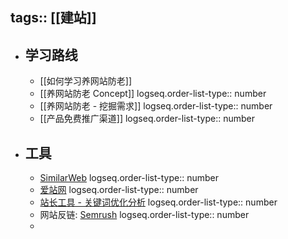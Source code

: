 tags:: [[建站]]
---

- ## 学习路线
	- [[如何学习养网站防老]]
	- [[养网站防老 Concept]]
	  logseq.order-list-type:: number
	- [[养网站防老 - 挖掘需求]]
	  logseq.order-list-type:: number
	- [[产品免费推广渠道]]
	  logseq.order-list-type:: number
- ## 工具
	- [SimilarWeb](https://pro.similarweb.com)
	  logseq.order-list-type:: number
	- [爱站网](https://www.aizhan.com/)
	  logseq.order-list-type:: number
	- [站长工具 - 关键词优化分析](https://tool.chinaz.com/kwevaluate)
	  logseq.order-list-type:: number
	- 网站反链: [Semrush](https://zh.semrush.com/)
	  logseq.order-list-type:: number
	-
